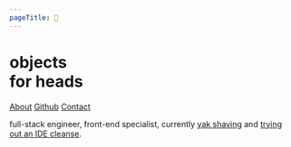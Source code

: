 ```yaml
---
pageTitle: 👋
---
```

<div class="jumbotron">
    <div class="jumbotron-left">
        <h1>objects<br />for heads</h1>
        <nav>
        <a href="/about.html" class="nav-link">About</a>
        <a href="https://github.com/objectsforheads" class="nav-link" target="_blank" rel="external">Github</a>
        <a href="/contact.html" class="nav-link">Contact</a>
        </nav>
    </div>
    <div class="jumbotron-right">
        <p>full-stack engineer, front-end specialist, currently <a href="https://github.com/objectsforheads/portfolio-2019" target="_blank" rel="external">yak shaving</a> and <a href="https://learntousevim.com/" target="_blank" rel="external">trying out an IDE cleanse</a>.</p>
    </div>
</div>